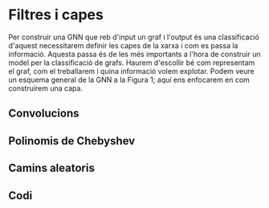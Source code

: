 # Filtres i capes

Per construir una GNN que reb d'input un graf i l'output és una classificació d'aquest necessitarem definir les capes de la xarxa i com es passa la informació. Aquesta passa és de les més importants a l'hora de construir un model per la classificació de grafs. Haurem d'escollir bé com representam el graf, com el treballarem i quina informació volem explotar. Podem veure un esquema general de la GNN a la Figura 1; aquí ens enfocarem en com construirem una capa.

## Convolucions

## Polinomis de Chebyshev

## Camins aleatoris

## Codi